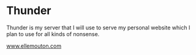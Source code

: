 # Thunder

Thunder is my server that I will use to serve my personal website which I plan to use for all kinds of nonsense.

www.ellemouton.com
